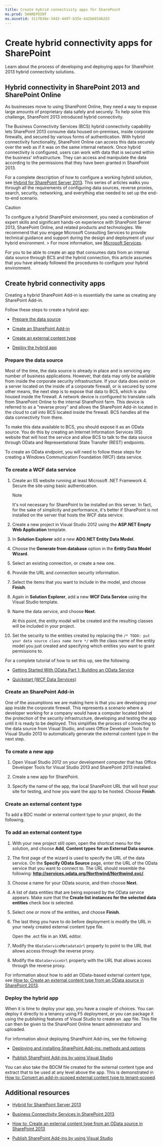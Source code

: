 ```yaml
---
title: Create hybrid connectivity apps for SharePoint
ms.prod: SHAREPOINT
ms.assetid: 311f036e-3442-4497-b35e-442b665462d3
---
```



# Create hybrid connectivity apps for SharePoint
Learn about the process of developing and deploying apps for SharePoint 2013 hybrid connectivity solutions.
## Hybrid connectivity in SharePoint 2013 and SharePoint Online
<a name="bk_hybridconnectivity"> </a>

As businesses move to using SharePoint Online, they need a way to expose large amounts of proprietary data safely and securely. To help solve this challenge, SharePoint 2013 introduced hybrid connectivity.
  
    
    
The Business Connectivity Services (BCS) hybrid connectivity capability lets SharePoint 2013 consume data housed on-premises, inside corporate firewalls, and secured by various forms of authentication. With hybrid connectivity functionality, SharePoint Online can access this data securely over the web as if it was on the same internal network. Once hybrid connectivity is configured, users can work with data that is secured within the business' infrastructure. They can access and manipulate the data according to the permissions that they have been granted in SharePoint 2013.
  
    
    
For a complete description of how to configure a working hybrid solution, see  [Hybrid for SharePoint Server 2013](http://technet.microsoft.com/en-us/library/jj838715.aspx). This series of articles walks you through all the requirements of configuring data sources, reverse proxies, search, security, networking, and everything else needed to set up the end-to-end scenario.
  
    
    

> [!CAUTION]
> To configure a hybrid SharePoint environment, you need a combination of expert skills and significant hands-on experience with SharePoint Server 2013, SharePoint Online, and related products and technologies. We recommend that you engage Microsoft Consulting Services to provide technical guidance and support during the design and deployment of your hybrid environment. > For more information, see  [Microsoft Services](http://www.microsoft.com/en-us/microsoftservices/deploy.aspx). 
  
    
    

For you to be able to create an app that consumes data from an internal data source through BCS and the hybrid connection, this article assumes that you have already followed the procedures to configure your hybrid environment.
  
    
    

## Create hybrid connectivity apps
<a name="bkmk_CreatingHybridConnectivityApps"> </a>

Creating a hybrid SharePoint Add-in is essentially the same as creating any SharePoint Add-in.
  
    
    
Follow these steps to create a hybrid app:
  
    
    

-  [Prepare the data source](#bkmk_PrepareDataSource)
    
  
-  [Create an SharePoint Add-in](#bkmk_CreateAnApp)
    
  
-  [Create an external content type](#bkmk_CreateECT)
    
  
-  [Deploy the hybrid app](#bkmk_DeployHybridApp)
    
  

### Prepare the data source
<a name="bkmk_PrepareDataSource"> </a>

Most of the time, the data source is already in place and is servicing any number of business applications. However, that data may only be available from inside the corporate security infrastructure. If your data does exist on a server located on the inside of a corporate firewall, or is secured by some other means, the next step is to expose that data to BCS, which is also housed inside the firewall. A network device is configured to translate calls from SharePoint Online to the internal SharePoint farm. This device is referred to as a "reverse proxy" and allows the SharePoint Add-in located in the cloud to call into BCS located inside the firewall. BCS handles all the data connectivity from there.
  
    
    
To make this data available to BCS, you should expose it as an OData source. You do this by creating an Internet Information Services (IIS) website that will host the service and allow BCS to talk to the data source through OData and Representational State Transfer (REST) endpoints.
  
    
    
To create an OData endpoint, you will need to follow these steps for creating a Windows Communication Foundation (WCF) data service.
  
    
    

### To create a WCF data service


1. Create an IIS website running at least Microsoft .NET Framework 4. Secure the site using basic authentication.
    
    > [!NOTE]
      > It's not necessary for SharePoint to be installed on this server. In fact, for the sake of simplicity and performance, it's better if SharePoint is not installed on the server that hosts the WCF data service. 
2. Create a new project in Visual Studio 2012 using the **ASP.NET Empty Web Application** template.
    
  
3. In **Solution Explorer** add a new **ADO.NET Entity Data Model**.
    
  
4. Choose the **Generate from database** option in the **Entity Data Model Wizard**.
    
  
5. Select an existing connection, or create a new one.
    
  
6. Provide the URL and connection security information.
    
  
7. Select the items that you want to include in the model, and choose **Finish**.
    
  
8. Again in **Solution Explorer**, add a new **WCF Data Service** using the Visual Studio template.
    
  
9. Name the data service, and choose **Next**.
    
    At this point, the entity model will be created and the resulting classes will be included in your project.
    
  
10. Set the security to the entities created by replacing the  `/* TODO: put your data source class name here */` with the class name of the entity model you just created and specifying which entities you want to grant permissions to.
    
  
For a complete tutorial of how to set this up, see the following: 
  
    
    

-  [Getting Started With OData Part 1: Building an OData Service](http://msdn.microsoft.com/en-us/data/gg601462)
    
  
-  [Quickstart (WCF Data Services)](http://msdn.microsoft.com/en-us/library/cc668796.aspx)
    
  

### Create an SharePoint Add-in
<a name="bkmk_CreateAnApp"> </a>

One of the assumptions we are making here is that you are developing your app inside the corporate firewall. This represents a scenario where a developer working for a company would have a computer located behind the protection of the security infrastructure, developing and testing the app until it is ready to be deployed. This simplifies the process of connecting to the data source from Visual Studio, and uses Office Developer Tools for Visual Studio 2013 to automatically generate the external content type in the next step.
  
    
    

### To create a new app


1. Open Visual Studio 2012 on your development computer that has Office Developer Tools for Visual Studio 2013 and SharePoint 2013 installed.
    
  
2. Create a new app for SharePoint.
    
  
3. Specify the name of the app, the local SharePoint URL that will host your site for testing, and how you want the app to be hosted. Choose **Finish**.
    
  

### Create an external content type
<a name="bkmk_CreateECT"> </a>

To add a BDC model or external content type to your project, do the following.
  
    
    

### To add an external content type


1. With your new project still open, open the shortcut menu for the solution, and choose **Add**, **Content types for an External Data source**.
    
  
2. The first page of the wizard is used to specify the URL of the data service. On the **Specify OData Source** page, enter the URL of the OData service that you want to connect to. The URL should resemble the following: **http://services.odata.org/Northwind/Northwind.svc/**.
    
  
3. Choose a name for your OData source, and then choose **Next**.
    
  
4. A list of data entities that are being exposed by the OData service appears. Make sure that the **Create list instances for the selected data entities** check box is selected.
    
  
5. Select one or more of the entities, and choose **Finish**.
    
  
6. The last thing you have to do before deployment is modify the URL in your newly created external content type file.
    
    Open the .ect file in an XML editor.
    
  
7. Modify the  `ODataServiceMetadataUrl` property to point to the URL that allows access through the reverse proxy.
    
  
8. Modify the  `ODataServiceUrl` property with the URL that allows access through the reverse proxy.
    
  
For information about how to add an OData-based external content type, see  [How to: Create an external content type from an OData source in SharePoint 2013](how-to-create-an-external-content-type-from-an-odata-source-in-sharepoint-2013.md).
  
    
    

### Deploy the hybrid app
<a name="bkmk_DeployHybridApp"> </a>

When it is time to deploy your app, you have a couple of choices. You can deploy it directly to a tenancy using F5 deployment, or you can package it using the publishing features of Visual Studio to create an .app file. This file can then be given to the SharePoint Online tenant administrator and uploaded.
  
    
    
For information about deploying SharePoint Add-ins, see the following: 
  
    
    

-  [Deploying and installing SharePoint Add-ins: methods and options](http://msdn.microsoft.com/library/d15a74a7-3c10-485a-9885-7ef11aaa0d90%28Office.15%29.aspx)
    
  
-  [Publish SharePoint Add-ins by using Visual Studio](http://msdn.microsoft.com/library/8137d0fa-52e2-4771-8639-60af80f693bb%28Office.15%29.aspx)
    
  
You can also take the BDCM file created for the external content type and extract that to be used at any level above the app. This is demonstrated in  [How to: Convert an add-in-scoped external content type to tenant-scoped](how-to-convert-an-add-in-scoped-external-content-type-to-tenant-scoped.md).
  
    
    

## Additional resources
<a name="bk_addresources"> </a>


-  [Hybrid for SharePoint Server 2013](http://technet.microsoft.com/en-us/library/jj838715.aspx)
    
  
-  [Business Connectivity Services in SharePoint 2013](business-connectivity-services-in-sharepoint-2013.md)
    
  
-  [How to: Create an external content type from an OData source in SharePoint 2013](how-to-create-an-external-content-type-from-an-odata-source-in-sharepoint-2013.md)
    
  
-  [Publish SharePoint Add-ins by using Visual Studio](http://msdn.microsoft.com/library/8137d0fa-52e2-4771-8639-60af80f693bb%28Office.15%29.aspx)
    
  


